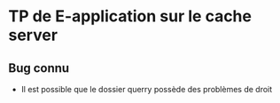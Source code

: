 # TP de E-application sur le cache server

## Bug connu
- Il est possible que le dossier querry possède des problèmes de droit
